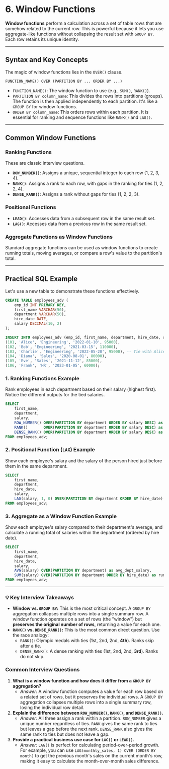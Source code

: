 # 6. Window Functions

**Window functions** perform a calculation across a set of table rows that are somehow related to the current row. This is powerful because it lets you use aggregate-like functions without collapsing the result set with `GROUP BY`. Each row retains its unique identity.

---

## Syntax and Key Concepts

The magic of window functions lies in the `OVER()` clause.

`FUNCTION_NAME() OVER (PARTITION BY ... ORDER BY ...)`

* `FUNCTION_NAME()`: The window function to use (e.g., `SUM()`, `RANK()`).
* `PARTITION BY column_name`: This divides the rows into partitions (groups). The function is then applied independently to each partition. It's like a `GROUP BY` for window functions.
* `ORDER BY column_name`: This orders rows within each partition. It is essential for ranking and sequence functions like `RANK()` and `LAG()`.

---

## Common Window Functions

### Ranking Functions
These are classic interview questions.
* **`ROW_NUMBER()`**: Assigns a unique, sequential integer to each row (1, 2, 3, 4).
* **`RANK()`**: Assigns a rank to each row, with gaps in the ranking for ties (1, 2, 2, 4).
* **`DENSE_RANK()`**: Assigns a rank without gaps for ties (1, 2, 2, 3).

### Positional Functions
* **`LEAD()`**: Accesses data from a subsequent row in the same result set.
* **`LAG()`**: Accesses data from a previous row in the same result set.

### Aggregate Functions as Window Functions
Standard aggregate functions can be used as window functions to create running totals, moving averages, or compare a row's value to the partition's total.

---

## Practical SQL Example

Let's use a new table to demonstrate these functions effectively.

```sql
CREATE TABLE employees_adv (
    emp_id INT PRIMARY KEY,
    first_name VARCHAR(50),
    department VARCHAR(50),
    hire_date DATE,
    salary DECIMAL(10, 2)
);

INSERT INTO employees_adv (emp_id, first_name, department, hire_date, salary) VALUES
(101, 'Alice', 'Engineering', '2022-01-10', 95000),
(102, 'Bob', 'Engineering', '2021-03-15', 110000),
(103, 'Charlie', 'Engineering', '2022-05-20', 95000), -- Tie with Alice
(104, 'Diana', 'Sales', '2020-08-01', 80000),
(105, 'Eve', 'Sales', '2021-11-12', 85000),
(106, 'Frank', 'HR', '2023-01-05', 60000);
```

### 1. Ranking Functions Example
Rank employees in each department based on their salary (highest first). Notice the different outputs for the tied salaries.

```sql
SELECT
    first_name,
    department,
    salary,
    ROW_NUMBER() OVER(PARTITION BY department ORDER BY salary DESC) as row_num,
    RANK()       OVER(PARTITION BY department ORDER BY salary DESC) as rank_num,
    DENSE_RANK() OVER(PARTITION BY department ORDER BY salary DESC) as dense_rank_num
FROM employees_adv;
```

### 2. Positional Function (`LAG`) Example
Show each employee's salary and the salary of the person hired just before them in the same department.

```sql
SELECT
    first_name,
    department,
    hire_date,
    salary,
    LAG(salary, 1, 0) OVER(PARTITION BY department ORDER BY hire_date) as previous_hire_salary
FROM employees_adv;
```

### 3. Aggregate as a Window Function Example
Show each employee's salary compared to their department's average, and calculate a running total of salaries within the department (ordered by hire date).

```sql
SELECT
    first_name,
    department,
    hire_date,
    salary,
    AVG(salary) OVER(PARTITION BY department) as avg_dept_salary,
    SUM(salary) OVER(PARTITION BY department ORDER BY hire_date) as running_total_salary
FROM employees_adv;
```

---

### 💡 Key Interview Takeaways

* **Window vs. `GROUP BY`:** This is the most critical concept. A `GROUP BY` aggregation collapses multiple rows into a single summary row. A window function operates on a set of rows (the "window") but **preserves the original number of rows**, returning a value for each one.
* **`RANK()` vs. `DENSE_RANK()`:** This is the most common direct question. Use the race analogy:
    * `RANK()`: Olympic medals with ties (1st, 2nd, 2nd, **4th**). Ranks skip after a tie.
    * `DENSE_RANK()`: A dense ranking with ties (1st, 2nd, 2nd, **3rd**). Ranks do not skip.

### Common Interview Questions

1.  **What is a window function and how does it differ from a `GROUP BY` aggregation?**
    * *Answer:* A window function computes a value for each row based on a related set of rows, but it preserves the individual rows. A `GROUP BY` aggregation collapses multiple rows into a single summary row, losing the individual row detail.
2.  **Explain the difference between `ROW_NUMBER()`, `RANK()`, and `DENSE_RANK()`.**
    * *Answer:* All three assign a rank within a partition. `ROW_NUMBER` gives a unique number regardless of ties. `RANK` gives the same rank to ties but leaves a gap before the next rank. `DENSE_RANK` also gives the same rank to ties but does not leave a gap.
3.  **Provide a practical business use case for `LAG()` or `LEAD()`.**
    * *Answer:* `LAG()` is perfect for calculating period-over-period growth. For example, you can use `LAG(monthly_sales, 1) OVER (ORDER BY month)` to get the previous month's sales on the current month's row, making it easy to calculate the month-over-month sales difference.